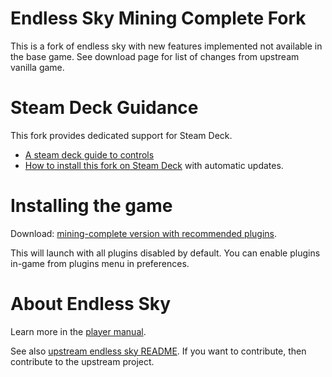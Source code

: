 # Endless Sky Mining Complete Fork

This is a fork of endless sky with new features implemented not available in the
base game.  See download page for list of changes from upstream vanilla game.

# Steam Deck Guidance

This fork provides dedicated support for Steam Deck.

- [A steam deck guide to controls][sdg]
- [How to install this fork on Steam Deck](launch-es.sh) with automatic updates.

[sdg]: https://steamcommunity.com/sharedfiles/filedetails/?id=2882293103

# Installing the game


Download: [mining-complete version with recommended
plugins][complete-with-plugins].

This will launch with all plugins disabled by default.  You can enable plugins
in-game from plugins menu in preferences.

# About Endless Sky

Learn more in the [player manual][manual].

See also [upstream endless sky README][es].  If you want to contribute, then
contribute to the upstream project.

[complete-with-plugins]: https://github.com/samrocketman/endless-sky/releases/tag/continuous-with-plugins
[complete]: https://github.com/samrocketman/endless-sky/releases/tag/continuous
[es]: https://github.com/endless-sky/endless-sky
[manual]: https://github.com/endless-sky/endless-sky/wiki/PlayersManual
